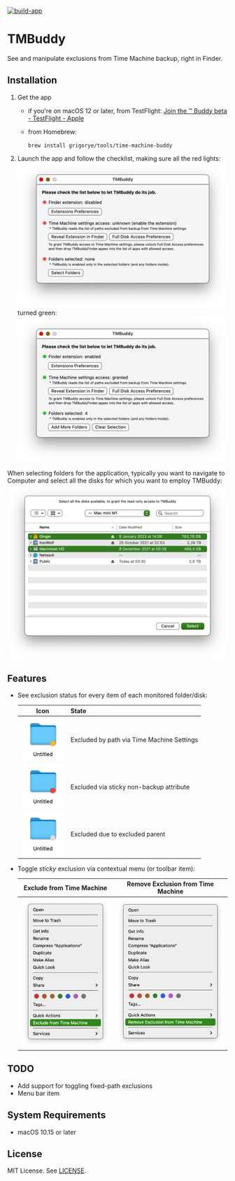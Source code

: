 [![build-app](https://github.com/grigorye/TMBuddy/actions/workflows/build-app.yml/badge.svg)](https://github.com/grigorye/TMBuddy/actions/workflows/build-app.yml)

# TMBuddy

See and manipulate exclusions from Time Machine backup, right in Finder.

## Installation

1. Get the app
   
   - if you're on macOS 12 or later, from TestFlight:
     [Join the ™ Buddy beta - TestFlight - Apple](https://testflight.apple.com/join/gQCBR8p7)
   
   - from Homebrew:
     
     ```
     brew install grigorye/tools/time-machine-buddy
     ```

2. Launch the app and follow the checklist, making sure all the red lights:
   <img src=".Images/Checklist-Red.png" alt="Checklist-Red.png" style="zoom:50%;" />
   turned green:
   <img src=".Images/Checklist-Green.png" alt="Checklist-Green.png" style="zoom:50%;" />

When selecting folders for the application, typically you want to navigate to Computer and select all the disks for which you want to employ TMBuddy:
<img src=".Images/Disk-Selection.png" style="zoom:50%;" />

## Features

- See exclusion status for every item of each monitored folder/disk:
  
  |                             Icon                             | State                                      |
  | :----------------------------------------------------------: | ------------------------------------------ |
  | <img src=".Images/Finder-Badge-Path-Excluded.png" style="zoom:50%;" > | Excluded by path via Time Machine Settings |
  | <img src=".Images/Finder-Badge-Sticky-Excluded.png" style="zoom:50%;" > | Excluded via sticky non-backup attribute   |
  | <img src=".Images/Finder-Badge-Parent-Excluded.png" style="zoom:50%;" > | Excluded due to excluded parent            |
  
  
  
- Toggle *sticky* exclusion via contextual menu (or toolbar item):
  
  
  
  |                  Exclude from Time Machine                   |              Remove Exclusion from Time Machine              |
  | :----------------------------------------------------------: | :----------------------------------------------------------: |
  | <img src=".Images/Finder-Contextual-Exclude.png" style="zoom:50%;" > | <img title="" src=".Images/Finder-Contextual-Remove-Exclusion.png" style="zoom:50%;" > |

## TODO

- Add support for toggling fixed-path exclusions
- Menu bar item

## System Requirements

- macOS 10.15 or later

## License

MIT License. See [LICENSE](LICENSE).
